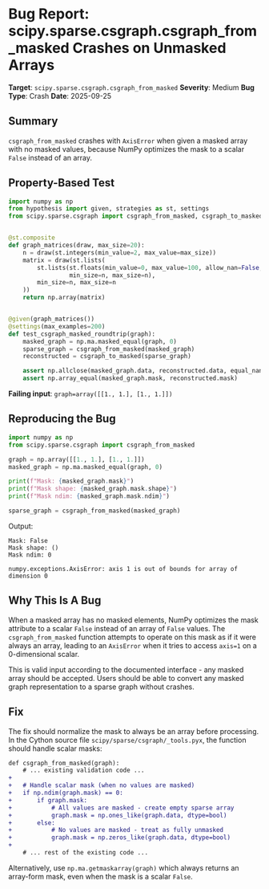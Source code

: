 # Bug Report: scipy.sparse.csgraph.csgraph_from_masked Crashes on Unmasked Arrays

**Target**: `scipy.sparse.csgraph.csgraph_from_masked`
**Severity**: Medium
**Bug Type**: Crash
**Date**: 2025-09-25

## Summary

`csgraph_from_masked` crashes with `AxisError` when given a masked array with no masked values, because NumPy optimizes the mask to a scalar `False` instead of an array.

## Property-Based Test

```python
import numpy as np
from hypothesis import given, strategies as st, settings
from scipy.sparse.csgraph import csgraph_from_masked, csgraph_to_masked


@st.composite
def graph_matrices(draw, max_size=20):
    n = draw(st.integers(min_value=2, max_value=max_size))
    matrix = draw(st.lists(
        st.lists(st.floats(min_value=0, max_value=100, allow_nan=False, allow_infinity=False),
                 min_size=n, max_size=n),
        min_size=n, max_size=n
    ))
    return np.array(matrix)


@given(graph_matrices())
@settings(max_examples=200)
def test_csgraph_masked_roundtrip(graph):
    masked_graph = np.ma.masked_equal(graph, 0)
    sparse_graph = csgraph_from_masked(masked_graph)
    reconstructed = csgraph_to_masked(sparse_graph)

    assert np.allclose(masked_graph.data, reconstructed.data, equal_nan=True)
    assert np.array_equal(masked_graph.mask, reconstructed.mask)
```

**Failing input**: `graph=array([[1., 1.], [1., 1.]])`

## Reproducing the Bug

```python
import numpy as np
from scipy.sparse.csgraph import csgraph_from_masked

graph = np.array([[1., 1.], [1., 1.]])
masked_graph = np.ma.masked_equal(graph, 0)

print(f"Mask: {masked_graph.mask}")
print(f"Mask shape: {masked_graph.mask.shape}")
print(f"Mask ndim: {masked_graph.mask.ndim}")

sparse_graph = csgraph_from_masked(masked_graph)
```

Output:
```
Mask: False
Mask shape: ()
Mask ndim: 0

numpy.exceptions.AxisError: axis 1 is out of bounds for array of dimension 0
```

## Why This Is A Bug

When a masked array has no masked elements, NumPy optimizes the mask attribute to a scalar `False` instead of an array of `False` values. The `csgraph_from_masked` function attempts to operate on this mask as if it were always an array, leading to an `AxisError` when it tries to access `axis=1` on a 0-dimensional scalar.

This is valid input according to the documented interface - any masked array should be accepted. Users should be able to convert any masked graph representation to a sparse graph without crashes.

## Fix

The fix should normalize the mask to always be an array before processing. In the Cython source file `scipy/sparse/csgraph/_tools.pyx`, the function should handle scalar masks:

```diff
def csgraph_from_masked(graph):
    # ... existing validation code ...
+
+   # Handle scalar mask (when no values are masked)
+   if np.ndim(graph.mask) == 0:
+       if graph.mask:
+           # All values are masked - create empty sparse array
+           graph.mask = np.ones_like(graph.data, dtype=bool)
+       else:
+           # No values are masked - treat as fully unmasked
+           graph.mask = np.zeros_like(graph.data, dtype=bool)
+
    # ... rest of the existing code ...
```

Alternatively, use `np.ma.getmaskarray(graph)` which always returns an array-form mask, even when the mask is a scalar `False`.
